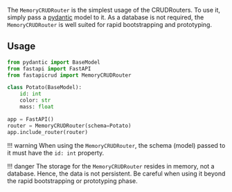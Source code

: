 The `MemoryCRUDRouter` is the simplest usage of the CRUDRouters.  To use it, simply pass a 
[pydantic](https://pydantic-docs.helpmanual.io/) model to it.  As a database is not required, the `MemoryCRUDRouter` is
well suited for rapid bootstrapping and prototyping.

## Usage
```python
from pydantic import BaseModel
from fastapi import FastAPI
from fastapicrud import MemoryCRUDRouter

class Potato(BaseModel):
    id: int
    color: str
    mass: float

app = FastAPI()
router = MemoryCRUDRouter(schema=Potato)
app.include_router(router)
```

!!! warning
    When using the `MemoryCRUDRouter`, the schema (model) passed to it must have the `id: int` property.

!!! danger
    The storage for the `MemoryCRUDRouter` resides in memory, not a database. Hence, the data is not persistent. Be careful when using it beyond
    the rapid bootstrapping or prototyping phase.